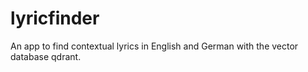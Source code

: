 # lyricfinder
An app to find contextual lyrics in English and German with the vector database qdrant.
